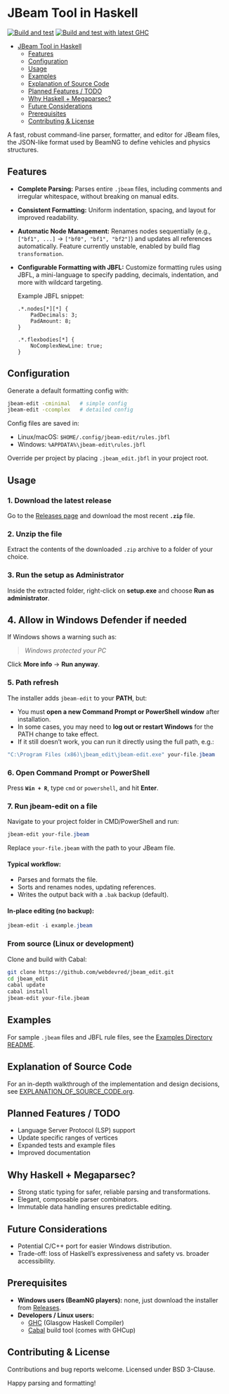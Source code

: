 # JBeam Tool in Haskell

[![Build and test](https://github.com/webdevred/jbeam_edit/actions/workflows/build-and-test.yaml/badge.svg?branch=master&event=push)](https://github.com/webdevred/jbeam_edit/actions/workflows/build-and-test.yaml)
[![Build and test with latest GHC](https://github.com/webdevred/jbeam_edit/actions/workflows/future-proofing.yaml/badge.svg?event=schedule)](https://github.com/webdevred/jbeam_edit/actions/workflows/future-proofing.yaml)

<!--toc:start-->
- [JBeam Tool in Haskell](#jbeam-tool-in-haskell)
  - [Features](#features)
  - [Configuration](#configuration)
  - [Usage](#usage)
  - [Examples](#examples)
  - [Explanation of Source Code](#explanation-of-source-code)
  - [Planned Features / TODO](#planned-features-todo)
  - [Why Haskell + Megaparsec?](#why-haskell-megaparsec)
  - [Future Considerations](#future-considerations)
  - [Prerequisites](#prerequisites)
  - [Contributing & License](#contributing-license)
<!--toc:end-->

A fast, robust command-line parser, formatter, and editor for JBeam files, the JSON-like format used by BeamNG to define vehicles and physics structures.

## Features

- **Complete Parsing:**
  Parses entire `.jbeam` files, including comments and irregular whitespace, without breaking on manual edits.

- **Consistent Formatting:**
  Uniform indentation, spacing, and layout for improved readability.

- **Automatic Node Management:**
  Renames nodes sequentially (e.g., `["bf1", ...]` → `["bf0", "bf1", "bf2"]`) and updates all references automatically. Feature currently unstable, enabled by build flag `transformation`.

- **Configurable Formatting with JBFL:**
  Customize formatting rules using JBFL, a mini-language to specify padding, decimals, indentation, and more with wildcard targeting.

  Example JBFL snippet:

  ```jbfl
  .*.nodes[*][*] {
      PadDecimals: 3;
      PadAmount: 8;
  }

  .*.flexbodies[*] {
      NoComplexNewLine: true;
  }
  ```

## Configuration

Generate a default formatting config with:

```bash
jbeam-edit -cminimal   # simple config
jbeam-edit -ccomplex   # detailed config
```

Config files are saved in:

- Linux/macOS: `$HOME/.config/jbeam-edit/rules.jbfl`
- Windows: `%APPDATA%\jbeam-edit\rules.jbfl`

Override per project by placing `.jbeam_edit.jbfl` in your project root.

## Usage

### 1. Download the latest release
Go to the [Releases page](https://github.com/webdevred/jbeam_edit/releases) and download the most recent **`.zip`** file.

### 2. Unzip the file
Extract the contents of the downloaded `.zip` archive to a folder of your choice.

### 3. Run the setup as Administrator

Inside the extracted folder, right-click on **setup.exe** and choose **Run as administrator**.

## 4. Allow in Windows Defender if needed
If Windows shows a warning such as:

> *Windows protected your PC*

Click **More info** → **Run anyway**.

### 5. Path refresh
The installer adds `jbeam-edit` to your **PATH**, but:
- You must **open a new Command Prompt or PowerShell window** after installation.
- In some cases, you may need to **log out or restart Windows** for the PATH change to take effect.
- If it still doesn’t work, you can run it directly using the full path, e.g.:

```powershell
"C:\Program Files (x86)\jbeam_edit\jbeam-edit.exe" your-file.jbeam
```

### 6. Open Command Prompt or PowerShell
Press **`Win + R`**, type `cmd` or `powershell`, and hit **Enter**.

### 7. Run jbeam-edit on a file
Navigate to your project folder in CMD/PowerShell and run:

```powershell
jbeam-edit your-file.jbeam
```

Replace `your-file.jbeam` with the path to your JBeam file.

#### Typical workflow:
- Parses and formats the file.
- Sorts and renames nodes, updating references.
- Writes the output back with a `.bak` backup (default).

#### In-place editing (no backup):
```powershell
jbeam-edit -i example.jbeam
```

### From source (Linux or development)

Clone and build with Cabal:

```bash
git clone https://github.com/webdevred/jbeam_edit.git
cd jbeam_edit
cabal update
cabal install
jbeam-edit your-file.jbeam
```

## Examples

For sample `.jbeam` files and JBFL rule files, see the [Examples Directory README](examples/README.org).

## Explanation of Source Code

For an in-depth walkthrough of the implementation and design decisions, see [EXPLANATION_OF_SOURCE_CODE.org](EXPLANATION_OF_SOURCE_CODE.org).

## Planned Features / TODO

- Language Server Protocol (LSP) support
- Update specific ranges of vertices
- Expanded tests and example files
- Improved documentation

## Why Haskell + Megaparsec?

- Strong static typing for safer, reliable parsing and transformations.
- Elegant, composable parser combinators.
- Immutable data handling ensures predictable editing.

## Future Considerations

- Potential C/C++ port for easier Windows distribution.
- Trade-off: loss of Haskell’s expressiveness and safety vs. broader accessibility.

## Prerequisites

- **Windows users (BeamNG players):** none, just download the installer from [Releases](https://github.com/webdevred/jbeam_edit/releases/latest).
- **Developers / Linux users:**
  - [GHC](https://www.haskell.org/ghc/) (Glasgow Haskell Compiler)
  - [Cabal](https://www.haskell.org/cabal/) build tool (comes with GHCup)

## Contributing & License

Contributions and bug reports welcome. Licensed under BSD 3-Clause.

Happy parsing and formatting!

